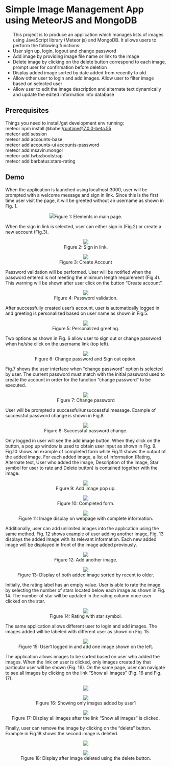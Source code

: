 # Simple Image Management App using MeteorJS and MongoDB

<ul>This project is to produce an application which manages lists of images using JavaScript library (Meteor js) and MongoDB. It allows users to perform the following functions:
<li>User sign up, login, logout and change password</li>
<li>Add image by providing image file name or link to the image</li>
<li>Delete image by clicking on the delete button correspond to each image, prompt user for confirmation before deletion</li>
<li>Display added image sorted by date added from recently to old</li>
<li>Allow other user to login and add images. Allow user to filter image based on selected user</li>
<li>Allow user to edit the image description and alternate text dynamically and update the edited information into database</li>
</ul>

## Prerequisites
Things you need to install/get development env running:<br/>
meteor npm install @babel/runtime@7.0.0-beta.55 <br/>
meteor add session<br/>
meteor add accounts-base<br/>
meteor add accounts-ui accounts-password<br/>
meteor add msavin:mongol<br/>
meteor add twbs:bootstrap<br/>
meteor add barbatus:stars-rating<br/>

## Demo

When the application is launched using localhost:3000, user will be prompted with a welcome message and sign in link. Since this is the first time user visit the page, it will be greeted without an username as shown in Fig. 1.

<p align="center"><img src="https://user-images.githubusercontent.com/39652136/43867259-2d3ce260-9b9b-11e8-9e30-c5a34ea1aabb.PNG">Figure 1: Elements in main page.</p>


When the sign in link is selected, user can either sign in (Fig.2) or create a new account (Fig.3).

<p align="center"><img src="https://user-images.githubusercontent.com/39652136/43867360-88b4fc7c-9b9b-11e8-8dc1-1848b13be720.PNG">
<br />Figure 2: Sign in link.</p>

<p align="center"><img src="https://user-images.githubusercontent.com/39652136/43867359-88712326-9b9b-11e8-902b-5ed34902ddd6.PNG">
<br />Figure 3: Create Account</p>

Password validation will be performed. User will be notified when the password entered is not meeting the minimum length requirement (Fig.4). This warning will be shown after user click on the button “Create account”.

<p align="center"><img src="https://user-images.githubusercontent.com/39652136/43867397-aa442606-9b9b-11e8-977e-e9504cde4936.PNG"><br \>
Figure 4: Password validation.</p>

After successfully created user’s account, user is automatically logged in and greeting is personalized based on user name as shown in Fig.5.

<p align="center"><img src="https://user-images.githubusercontent.com/39652136/43867423-c6b0945a-9b9b-11e8-932e-cfd279e8656b.PNG"><br />
Figure 5: Personalized greeting.</p>

Two options as shown in Fig. 6 allow user to sign out or change password when he/she click on the username link (top left).

<p align="center"><img src="https://user-images.githubusercontent.com/39652136/43867476-010ddbb2-9b9c-11e8-85d1-22ff8cba93de.PNG"><br />
Figure 6: Change password and Sign out option.</p>

Fig.7 shows the user interface when “change password” option is selected by user. The current password must match with the initial password used to create the account in order for the function “change password” to be executed.

<p align="center"><img src="https://user-images.githubusercontent.com/39652136/43867489-13896b3a-9b9c-11e8-9411-2636fbe31e04.PNG"><br />
Figure 7: Change password</p>

User will be prompted a successful/unsuccessful message. Example of successful password change is shown in Fig.8.

<p align="center"><img src="https://user-images.githubusercontent.com/39652136/43867501-22374940-9b9c-11e8-9866-09a29e2a1d62.PNG"><br />
Figure 8: Successful password change.</p>

Only logged in user will see the add image button. When they click on the button, a pop up window is used to obtain user input as shown in Fig. 9. Fig.10 shows an example of completed form while Fig.11 shows the output of the added image. For each added image, a list of information (Rating, Alternate text, User who added the image, Description of the image, Star symbol for user to rate and Delete button) is contained together with the image.

<p align="center"><img src="https://user-images.githubusercontent.com/39652136/43867543-3f44564a-9b9c-11e8-8791-bcd91b0dbd6d.PNG"><br />
Figure 9: Add image pop up.</p>

<p align="center"><img src="https://user-images.githubusercontent.com/39652136/43867542-3f04a716-9b9c-11e8-85b1-47709debfd68.PNG"><br />
Figure 10: Completed form.</p>

<p align="center"><img src="https://user-images.githubusercontent.com/39652136/43867571-5cda1ce4-9b9c-11e8-9fe1-f71e216b287a.PNG"><br />
  Figure 11: Image display on webpage with complete information.</p>

Additionally, user can add unlimited images into the application using the same method. Fig. 12 shows example of user adding another image, Fig. 13 displays the added image with its relevant information. Each new added image will be displayed in front of the image added previously.

<p align="center"><img src="https://user-images.githubusercontent.com/39652136/43867590-6ffff5b4-9b9c-11e8-8484-b05874a754d6.PNG"><br />
  Figure 12: Add another image.</p>

<p align="center"><img src="https://user-images.githubusercontent.com/39652136/43867610-7dddea24-9b9c-11e8-9e1e-10718d32b316.PNG"><br />
Figure 13: Display of both added image sorted by recent to older.</p>

Initially, the rating label has an empty value. User is able to rate the image by selecting the number of stars located below each image as shown in Fig. 14. The number of star will be updated in the rating column once user clicked on the star.

<p align="center"><img src="https://user-images.githubusercontent.com/39652136/43867644-9e2d7254-9b9c-11e8-9285-aecc04e85e42.PNG"><br />
  Figure 14: Rating with star symbol.</p>

The same application allows different user to login and add images. The images added will be labeled with different user as shown on Fig. 15.

<p align="center"><img src="https://user-images.githubusercontent.com/39652136/43867691-d65c6694-9b9c-11e8-991e-1aea68dde28c.PNG"><br />
Figure 15: User1 logged in and add one image shown on the left.</p>

The application allows images to be sorted based on user who added the images. When the link on user is clicked, only images created by that particular user will be shown (Fig. 16). On the same page, user can navigate to see all images by clicking on the link “Show all images” (Fig. 16 and Fig. 17).
<p align="center"><img src="https://user-images.githubusercontent.com/39652136/43867690-d61d779a-9b9c-11e8-9586-b1165e7ba801.PNG"></p>
<p align="center"><img src="https://user-images.githubusercontent.com/39652136/43867689-d5df3462-9b9c-11e8-9573-2ac9987de452.PNG"><br />
Figure 16: Showing only images added by user1</p>

<p align="center"><img src="https://user-images.githubusercontent.com/39652136/43867688-d5a5d618-9b9c-11e8-8174-519c618864fd.PNG"><br />
Figure 17: Display all images after the link “Show all images” is clicked.</p>

Finally, user can remove the image by clicking on the “delete” button. Example in Fig.18 shows the second image is deleted.
<p align="center"><img src="https://user-images.githubusercontent.com/39652136/43867687-d5684780-9b9c-11e8-8e0b-86d1224d79f4.PNG"></p>

<p align="center"><img src="https://user-images.githubusercontent.com/39652136/43867686-d524d7e8-9b9c-11e8-8c00-a846165dd9bd.PNG"><br />
Figure 18: Display after image deleted using the delete button.</p>
